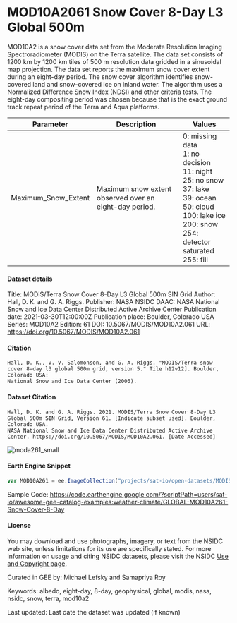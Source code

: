 # MOD10A2061 Snow Cover 8-Day L3 Global 500m

MOD10A2 is a snow cover data set from the Moderate Resolution Imaging Spectroradiometer (MODIS) on the Terra satellite. The data set consists of 1200 km by 1200 km tiles of 500 m resolution data gridded in a sinusoidal map projection. The data set reports the maximum snow cover extent during an eight-day period. The snow cover algorithm identifies snow-covered land and snow-covered ice on inland water. The algorithm uses a Normalized Difference Snow Index (NDSI) and other criteria tests. The eight-day compositing period was chosen because that is the exact ground track repeat period of the Terra and Aqua platforms.

| Parameter              | Description                                     | Values                       |
|------------------------|-------------------------------------------------|------------------------------|
| Maximum_Snow_Extent    | Maximum snow extent observed over an eight-day period. | 0: missing data<br>1: no decision<br>11: night<br>25: no snow<br>37: lake<br>39: ocean<br>50: cloud<br>100: lake ice<br>200: snow<br>254: detector saturated<br>255: fill |

#### Dataset details

Title: MODIS/Terra Snow Cover 8-Day L3 Global 500m SIN Grid
Author: Hall, D. K. and G. A. Riggs.
Publisher: NASA NSIDC DAAC: NASA National Snow and Ice Data Center Distributed Active Archive Center
Publication date: 2021-03-30T12:00:00Z
Publication place: Boulder, Colorado USA
Series: MOD10A2
Edition: 61
DOI: 10.5067/MODIS/MOD10A2.061
URL: https://doi.org/10.5067/MODIS/MOD10A2.061

#### Citation

```
Hall, D. K., V. V. Salomonson, and G. A. Riggs. "MODIS/Terra snow cover 8-day l3 global 500m grid, version 5." Tile h12v12]. Boulder, Colorado USA:
National Snow and Ice Data Center (2006).
```

#### Dataset Citation

```
Hall, D. K. and G. A. Riggs. 2021. MODIS/Terra Snow Cover 8-Day L3 Global 500m SIN Grid, Version 61. [Indicate subset used]. Boulder, Colorado USA.
NASA National Snow and Ice Data Center Distributed Active Archive Center. https://doi.org/10.5067/MODIS/MOD10A2.061. [Date Accessed]
```

![moda261_small](https://github.com/samapriya/awesome-gee-community-datasets/assets/6677629/9efda5d3-dc7d-49cb-a698-14645491f969)

#### Earth Engine Snippet

```js
var MOD10A261 = ee.ImageCollection("projects/sat-io/open-datasets/MODIS/MOD10A261");
```

Sample Code: https://code.earthengine.google.com/?scriptPath=users/sat-io/awesome-gee-catalog-examples:weather-climate/GLOBAL-MOD10A261-Snow-Cover-8-Day

#### License

You may download and use photographs, imagery, or text from the NSIDC web site, unless limitations for its use are specifically stated. For more
information on usage and citing NSIDC datasets, please visit the NSIDC [Use and Copyright page](https://nsidc.org/about/data-use-and-copyright).

Curated in GEE by: Michael Lefsky and Samapriya Roy

Keywords: albedo, eight-day, 8-day, geophysical, global, modis, nasa, nsidc, snow, terra, mod10a2

Last updated: Last date the dataset was updated (if known)
